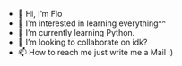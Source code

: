 - 👋 Hi, I’m Flo
- 👀 I’m interested in learning everything^^
- 🌱 I’m currently learning Python.
- 💞️ I’m looking to collaborate on idk?
- 📫 How to reach me just write me a Mail :)
